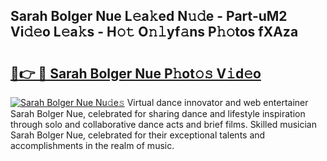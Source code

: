 ## Sarah Bolger Nue L𝚎a𝚔ed N𝚞𝚍e - Part-uM2 Vi𝚍𝚎o L𝚎a𝚔s - H𝚘𝚝 O𝚗𝚕yf𝚊ns P𝚑𝚘tos fXAza

# <h2><a href="http://kfalg2c.oniu.top/?m=Sarah+Bolger+Nue">🔗👉 🔴 Sarah Bolger Nue P𝚑ot𝚘𝚜 V𝚒d𝚎o</a></h2>

[![Sarah Bolger Nue Nu𝚍e𝚜](https://i.imgur.com/0qMVB7G.gif)](http://kfalg2c.oniu.top/?m=Sarah+Bolger+Nue)
Virtual dance innovator and web entertainer Sarah Bolger Nue, celebrated for sharing dance and lifestyle inspiration through solo and collaborative dance acts and brief films. Skilled musician Sarah Bolger Nue, celebrated for their exceptional talents and accomplishments in the realm of music.  
